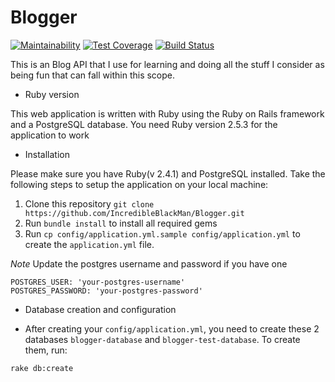 # Blogger

[![Maintainability](https://api.codeclimate.com/v1/badges/ece9d83b75e0bc51bf41/maintainability)](https://codeclimate.com/github/Ramon3162/Blogger/maintainability) [![Test Coverage](https://api.codeclimate.com/v1/badges/ece9d83b75e0bc51bf41/test_coverage)](https://codeclimate.com/github/Ramon3162/Blogger/test_coverage) [![Build Status](https://travis-ci.org/Ramon3162/Blogger.svg?branch=develop)](https://travis-ci.org/Ramon3162/Blogger)

This is an Blog API that I use for learning and doing all the stuff I consider as being fun that can fall within this scope.

* Ruby version

This web application is written with Ruby using the Ruby on Rails framework and a PostgreSQL database. You need Ruby version 2.5.3 for the application to work

* Installation

Please make sure you have Ruby(v 2.4.1) and PostgreSQL installed. Take the following steps to setup the application on your local machine:

1. Clone this repository `git clone https://github.com/IncredibleBlackMan/Blogger.git`
2. Run `bundle install` to install all required gems
3. Run `cp config/application.yml.sample config/application.yml` to create the `application.yml` file.

*Note* Update the postgres username and password if you have one
```
POSTGRES_USER: 'your-postgres-username'
POSTGRES_PASSWORD: 'your-postgres-password'
```

* Database creation and configuration

- After creating your `config/application.yml`, you need to create these 2 databases `blogger-database` and `blogger-test-database`. To create them, run:

```
rake db:create
```

